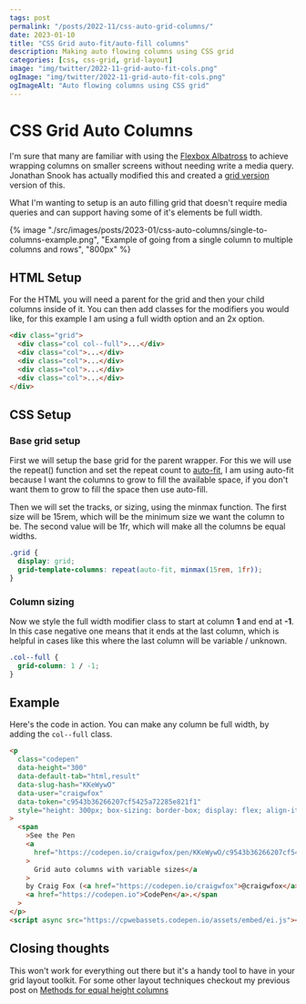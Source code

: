 ```yaml
---
tags: post
permalink: "/posts/2022-11/css-auto-grid-columns/"
date: 2023-01-10
title: "CSS Grid auto-fit/auto-fill columns"
description: Making auto flowing columns using CSS grid
categories: [css, css-grid, grid-layout]
image: "img/twitter/2022-11-grid-auto-fit-cols.png"
ogImage: "img/twitter/2022-11-grid-auto-fit-cols.png"
ogImageAlt: "Auto flowing columns using CSS grid"
---
```


# CSS Grid Auto Columns

I'm sure that many are familiar with using the [Flexbox Albatross](https://heydonworks.com/article/the-flexbox-holy-albatross/) to achieve wrapping columns on smaller screens without needing write a media query. Jonathan Snook has actually modified this and created a [grid version](https://codepen.io/snookca/pen/PoYVLRW) version of this.

What I'm wanting to setup is an auto filling grid that doesn't require media queries and can support having some of it's elements be full width.

<div class="post-image post-image--lg post-image--bright">
{% image "./src/images/posts/2023-01/css-auto-columns/single-to-columns-example.png", "Example of going from a single column to multiple columns and rows", "800px" %}
</div>

## HTML Setup

For the HTML you will need a parent for the grid and then your child columns inside of it. You can then add classes for the modifiers you would like, for this example I am using a full width option and an 2x option.

```html
<div class="grid">
  <div class="col col--full">...</div>
  <div class="col">...</div>
  <div class="col">...</div>
  <div class="col">...</div>
  <div class="col">...</div>
</div>
```

## CSS Setup

### Base grid setup

First we will setup the base grid for the parent wrapper. For this we will use the repeat() function and set the repeat count to [auto-fit](https://developer.mozilla.org/en-US/docs/Web/CSS/repeat#auto-fit), I am using auto-fit because I want the columns to grow to fill the available space, if you don't want them to grow to fill the space then use auto-fill.

Then we will set the tracks, or sizing, using the minmax function. The first size will be 15rem, which will be the minimum size we want the column to be. The second value will be 1fr, which will make all the columns be equal widths.

```css
.grid {
  display: grid;
  grid-template-columns: repeat(auto-fit, minmax(15rem, 1fr));
}
```

### Column sizing

Now we style the full width modifier class to start at column **1** and end at **-1**. In this case negative one means that it ends at the last column, which is helpful in cases like this where the last column will be variable / unknown.

```css
.col--full {
  grid-column: 1 / -1;
}
```

## Example

Here's the code in action. You can make any column be full width, by adding the `col--full` class.

```html
<p
  class="codepen"
  data-height="300"
  data-default-tab="html,result"
  data-slug-hash="KKeWywO"
  data-user="craigwfox"
  data-token="c9543b36266207cf5425a72285e821f1"
  style="height: 300px; box-sizing: border-box; display: flex; align-items: center; justify-content: center; border: 2px solid; margin: 1em 0; padding: 1em;"
>
  <span
    >See the Pen
    <a
      href="https://codepen.io/craigwfox/pen/KKeWywO/c9543b36266207cf5425a72285e821f1"
    >
      Grid auto columns with variable sizes</a
    >
    by Craig Fox (<a href="https://codepen.io/craigwfox">@craigwfox</a>) on
    <a href="https://codepen.io">CodePen</a>.</span
  >
</p>
<script async src="https://cpwebassets.codepen.io/assets/embed/ei.js"></script>
```

## Closing thoughts

This won't work for everything out there but it's a handy tool to have in your grid layout toolkit. For some other layout techniques checkout my previous post on [Methods for equal height columns](https://craigwfox.com/posts/2021-11/methods-for-equal-height-columns/)
